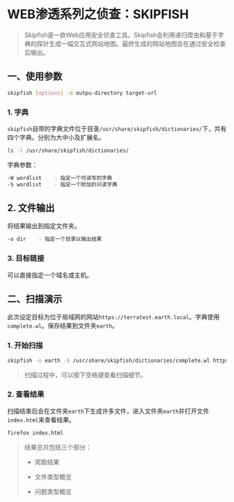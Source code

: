 # WEB渗透系列之侦查：SKIPFISH

> Skipfish是一款Web应用安全侦查工具。Skipfish会利用递归爬虫和基于字典的探针生成一幅交互式网站地图。最终生成的网站地图会在通过安全检查后输出。

## 一、使用参数

```bash
skipfish [options] -o outpu-directory target-url
```

### 1. 字典

`skipfish`自带的字典文件位于目录`/usr/share/skipfish/dictionaries/`下，共有四个字典。分别为大中小及扩展名。

```bash
ls -l /usr/share/skipfish/dictionaries/
```

字典参数：

```bash
-W wordlist    - 指定一个可读写的字典
-S wordlist    - 指定一个附加的只读字典
```

## 2. 文件输出

将结果输出到指定文件夹。

```bash
-o dir    - 指定一个目录以输出结果
```

### 3. 目标链接

可以直接指定一个域名或主机。

## 二、扫描演示

此次设定目标为位于局域网的网站`https://terratest.earth.local`。字典使用`complete.wl`。保存结果到文件夹`earth`。

### 1. 开始扫描

```bash
skipfish -o earth -S /usr/share/skipfish/dictionaries/complete.wl https://terratest.earth.local
```

> 扫描过程中，可以按下空格键查看扫描细节。

### 2. 查看结果

扫描结束后会在文件夹`earth`下生成许多文件，进入文件夹`earth`并打开文件`index.html`来查看结果。

```bash
firefox index.html
```

> 结果总共包括三个部分：
> 
> - 爬取结果
> 
> - 文件类型概览
> 
> - 问题类型概览
